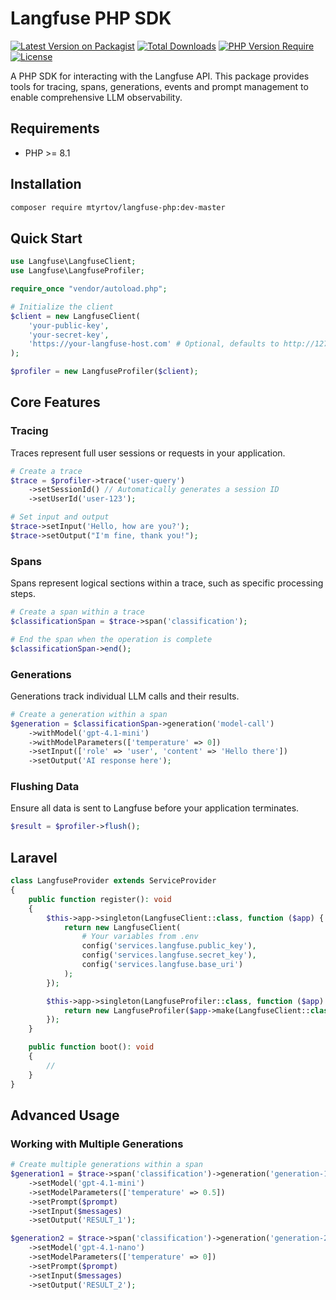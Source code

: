 # Langfuse PHP SDK

[![Latest Version on Packagist](https://img.shields.io/packagist/v/mtyrtov/langfuse-php.svg?style=flat-square)](https://packagist.org/packages/mtyrtov/langfuse-php)
[![Total Downloads](https://img.shields.io/packagist/dt/mtyrtov/langfuse-php.svg?style=flat-square)](https://packagist.org/packages/mtyrtov/langfuse-php)
[![PHP Version Require](https://img.shields.io/packagist/php-v/mtyrtov/langfuse-php?style=flat-square)](https://packagist.org/packages/mtyrtov/langfuse-php)
[![License](https://img.shields.io/packagist/l/mtyrtov/langfuse-php.svg?style=flat-square)](https://packagist.org/packages/mtyrtov/langfuse-php)

A PHP SDK for interacting with the Langfuse API. This package provides tools for tracing, spans, generations, events and prompt management to enable comprehensive LLM observability.

## Requirements

- PHP >= 8.1

## Installation

```bash
composer require mtyrtov/langfuse-php:dev-master
```

## Quick Start

```php
use Langfuse\LangfuseClient;
use Langfuse\LangfuseProfiler;

require_once "vendor/autoload.php";

# Initialize the client
$client = new LangfuseClient(
    'your-public-key',
    'your-secret-key',
    'https://your-langfuse-host.com' # Optional, defaults to http://127.0.0.1:3000
);

$profiler = new LangfuseProfiler($client);
```

## Core Features

### Tracing

Traces represent full user sessions or requests in your application.

```php
# Create a trace
$trace = $profiler->trace('user-query')
    ->setSessionId() // Automatically generates a session ID
    ->setUserId('user-123');

# Set input and output
$trace->setInput('Hello, how are you?');
$trace->setOutput("I'm fine, thank you!");
```

### Spans

Spans represent logical sections within a trace, such as specific processing steps.

```php
# Create a span within a trace
$classificationSpan = $trace->span('classification');

# End the span when the operation is complete
$classificationSpan->end();
```

### Generations

Generations track individual LLM calls and their results.

```php
# Create a generation within a span
$generation = $classificationSpan->generation('model-call')
    ->withModel('gpt-4.1-mini')
    ->withModelParameters(['temperature' => 0])
    ->setInput(['role' => 'user', 'content' => 'Hello there'])
    ->setOutput('AI response here');
```

### Flushing Data

Ensure all data is sent to Langfuse before your application terminates.

```php
$result = $profiler->flush();
```

## Laravel
```php
class LangfuseProvider extends ServiceProvider
{
    public function register(): void
    {
        $this->app->singleton(LangfuseClient::class, function ($app) {
            return new LangfuseClient(
                # Your variables from .env
                config('services.langfuse.public_key'),
                config('services.langfuse.secret_key'),
                config('services.langfuse.base_uri')
            );
        });

        $this->app->singleton(LangfuseProfiler::class, function ($app) {
            return new LangfuseProfiler($app->make(LangfuseClient::class));
        });
    }

    public function boot(): void
    {
        //
    }
}
```

## Advanced Usage

### Working with Multiple Generations

```php
# Create multiple generations within a span
$generation1 = $trace->span('classification')->generation('generation-1')
    ->setModel('gpt-4.1-mini')
    ->setModelParameters(['temperature' => 0.5])
    ->setPrompt($prompt)
    ->setInput($messages)
    ->setOutput('RESULT_1');

$generation2 = $trace->span('classification')->generation('generation-2')
    ->setModel('gpt-4.1-nano')
    ->setModelParameters(['temperature' => 0])
    ->setPrompt($prompt)
    ->setInput($messages)
    ->setOutput('RESULT_2');
```

